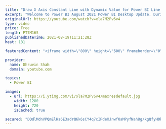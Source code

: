 ```yaml
---
title: "Draw X Axis Constant Line with Dynamic Value for Power BI Line Chart"
excerpt: "Welcome to Power BI August 2021 Power BI Desktop Update. During this session, we will learn how we can draw X-Axis Constant Line with Power BI Line Charts using Dynamic value. Earlier with existing functionality Power BI supports static value for X-Axis constant Line chart. Now, with the August 2021"
originalUrl: https://youtube.com/watch?v=xla7M2Pv6v4
type: video
price: Free
length: PT7M16S
publishedDateTime: 2021-08-19T11:21:28Z
heat: 131

featuredContent: "<iframe width=\"800\" height=\"500\" frameborder=\"0\" src=\"https://www.youtube.com/embed/xla7M2Pv6v4\" allow=\"accelerometer; autoplay; encrypted-media; gyroscope; picture-in-picture\" allowfullscreen></iframe>"

provider:
  name: Dhruvin Shah
  domain: youtube.com

topics:
  - Power BI

images:
  - url: https://i.ytimg.com/vi/xla7M2Pv6v4/maxresdefault.jpg
    width: 1280
    height: 720
    isCached: true

secured: "DQdlMdnVPQmElHs6E3adrQ6k6sCY4q7cIPdeXJnwf0aMPyfNah8g/kgQfyHOkOmVXcmCzk4BsXDUMAISgeVZvgso4o1yVL2BhCu0173sM/iWUdXOm64zWqn/fuUTP/Nq4JCT+V22G4Upu0Vboxw97XdvM/FfoRGXrWU0NFtAEJCueQfjWwzLZBxZ+MWJ5K2/FuPaDlnka+UQTOSAWqnO+C4sDUyY9Pko5Z+VToPPQFbuqzssMPHjG7LatPaFDRKvlTLy3Ei0hi035dHOytR1otgKEq0LOVV+z180KK2XJywzB+VfoMDFMbUMUjw96ug1GQ2p9gowhy8e4RcfNRNBr+IIpfUP+M/I4hcuxyEF3jA3jd3RVumdA8Z56md93xchb08Ij3I24Zg/Ve4W6m+brLsSyriNn4XhsoVSqTSwPHA=;eOm47I4XeuqfCVdNwN8xUg=="
---
```


